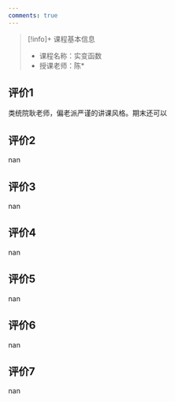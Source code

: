 ```yaml
---
comments: true
---
```


>[!info]+ 课程基本信息
>
> - 课程名称：实变函数
> - 授课老师：陈*

## 评价1

类统院耿老师，偏老派严谨的讲课风格。期末还可以
## 评价2

nan
## 评价3

nan
## 评价4

nan
## 评价5

nan
## 评价6

nan
## 评价7

nan
